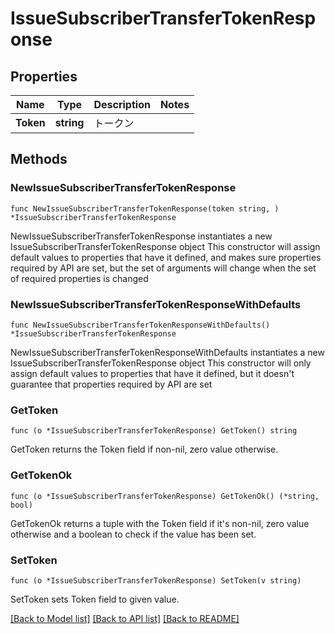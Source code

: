 # IssueSubscriberTransferTokenResponse

## Properties

Name | Type | Description | Notes
------------ | ------------- | ------------- | -------------
**Token** | **string** | トークン | 

## Methods

### NewIssueSubscriberTransferTokenResponse

`func NewIssueSubscriberTransferTokenResponse(token string, ) *IssueSubscriberTransferTokenResponse`

NewIssueSubscriberTransferTokenResponse instantiates a new IssueSubscriberTransferTokenResponse object
This constructor will assign default values to properties that have it defined,
and makes sure properties required by API are set, but the set of arguments
will change when the set of required properties is changed

### NewIssueSubscriberTransferTokenResponseWithDefaults

`func NewIssueSubscriberTransferTokenResponseWithDefaults() *IssueSubscriberTransferTokenResponse`

NewIssueSubscriberTransferTokenResponseWithDefaults instantiates a new IssueSubscriberTransferTokenResponse object
This constructor will only assign default values to properties that have it defined,
but it doesn't guarantee that properties required by API are set

### GetToken

`func (o *IssueSubscriberTransferTokenResponse) GetToken() string`

GetToken returns the Token field if non-nil, zero value otherwise.

### GetTokenOk

`func (o *IssueSubscriberTransferTokenResponse) GetTokenOk() (*string, bool)`

GetTokenOk returns a tuple with the Token field if it's non-nil, zero value otherwise
and a boolean to check if the value has been set.

### SetToken

`func (o *IssueSubscriberTransferTokenResponse) SetToken(v string)`

SetToken sets Token field to given value.



[[Back to Model list]](../README.md#documentation-for-models) [[Back to API list]](../README.md#documentation-for-api-endpoints) [[Back to README]](../README.md)


